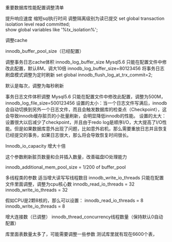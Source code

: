 重要数据库性能配置调整清单


提升响应速度 缩短sql执行时间
调整隔离级别为读已提交
set global transaction isolation level read committed;    
show global variables like '%tx_isolation%';


调整cache



innodb_buffer_pool_size（已经配置）

调整事务日志cache体积  innodb_log_buffer_size
Mysql5.6 只能在配置文件中修改此配置，默认8M，调大10倍
 innodb_log_buffer_size=80123456
将事务日志刷盘模式调整为定时刷新
set global  innodb_flush_log_at_trx_commit=2;

默认是每次，调整为每秒刷新

事务日志文件体积调整
Mysql5.6 只能在配置文件中修改此配置，调整为500M， 
 innodb_log_file_size=500123456
设置的太小：当一个日志文件写满后，innodb会自动切换到另外一个日志文件，而且会触发数据库的检查点（Checkpoint），这会导致innodb缓存脏页的小批量刷新，会明显降低innodb的性能。
设置的太大：设置很大以后减少了checkpoint，并且由于redo log是顺序I/O，大大提高了I/O性能。但是如果数据库意外出现了问题，比如意外宕机，那么需要重放日志并且恢复已经提交的事务，如果日志很大，那么将会导致恢复时间很长。

Innodb_io_capacity 增大十倍

这个参数刷新脏页数量和合并插入数量，改善磁盘IO处理能力


innodb_additional_mem_pool_size = 1/200 of buffer_pool

多线程类的参数
适当增大读写写线程数目 innodb_write_io_threads
只能在配置文件里面调整，调整为cpu核心数
innodb_read_io_threads = 32
innodb_write_io_threads = 32


假如CPU是2颗8核的，那么可以设置：
innodb_read_io_threads = 8
innodb_write_io_threads = 8

增大连接数（已调整）
innodb_thread_concurrency线程数量（保持默认0自动配置）

库里面表数量太多了，可能需要调整一些参数
测试库里就有现在6600个表，

